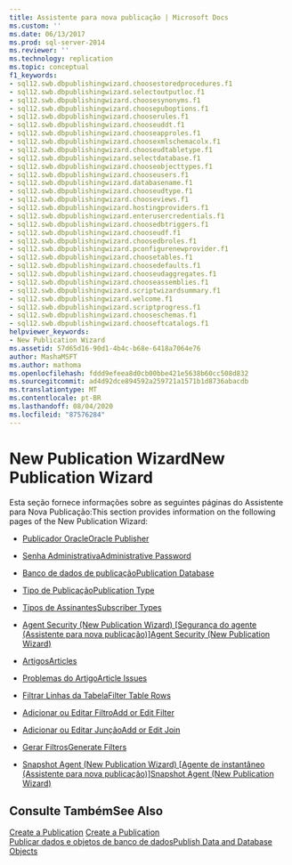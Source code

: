 ```yaml
---
title: Assistente para nova publicação | Microsoft Docs
ms.custom: ''
ms.date: 06/13/2017
ms.prod: sql-server-2014
ms.reviewer: ''
ms.technology: replication
ms.topic: conceptual
f1_keywords:
- sql12.swb.dbpublishingwizard.choosestoredprocedures.f1
- sql12.swb.dbpublishingwizard.selectoutputloc.f1
- sql12.swb.dbpublishingwizard.choosesynonyms.f1
- sql12.swb.dbpublishingwizard.choosepuboptions.f1
- sql12.swb.dbpublishingwizard.chooserules.f1
- sql12.swb.dbpublishingwizard.chooseuddt.f1
- sql12.swb.dbpublishingwizard.chooseapproles.f1
- sql12.swb.dbpublishingwizard.choosexmlschemacolx.f1
- sql12.swb.dbpublishingwizard.chooseudtabletype.f1
- sql12.swb.dbpublishingwizard.selectdatabase.f1
- sql12.swb.dbpublishingwizard.chooseobjecttypes.f1
- sql12.swb.dbpublishingwizard.chooseusers.f1
- sql12.swb.dbpublishingwizard.databasename.f1
- sql12.swb.dbpublishingwizard.chooseudtype.f1
- sql12.swb.dbpublishingwizard.chooseviews.f1
- sql12.swb.dbpublishingwizard.hostingproviders.f1
- sql12.swb.dbpublishingwizard.enterusercredentials.f1
- sql12.swb.dbpublishingwizard.choosedbtriggers.f1
- sql12.swb.dbpublishingwizard.chooseudf.f1
- sql12.swb.dbpublishingwizard.choosedbroles.f1
- sql12.swb.dbpublishingwizard.pconfigurenewprovider.f1
- sql12.swb.dbpublishingwizard.choosetables.f1
- sql12.swb.dbpublishingwizard.choosedefaults.f1
- sql12.swb.dbpublishingwizard.chooseudaggregates.f1
- sql12.swb.dbpublishingwizard.chooseassemblies.f1
- sql12.swb.dbpublishingwizard.scriptwizardsummary.f1
- sql12.swb.dbpublishingwizard.welcome.f1
- sql12.swb.dbpublishingwizard.scriptprogress.f1
- sql12.swb.dbpublishingwizard.chooseschemas.f1
- sql12.swb.dbpublishingwizard.chooseftcatalogs.f1
helpviewer_keywords:
- New Publication Wizard
ms.assetid: 57d65d16-90d1-4b4c-b68e-6418a7064e76
author: MashaMSFT
ms.author: mathoma
ms.openlocfilehash: fddd9efeea8d0cb00bbe421e5638b60cc508d832
ms.sourcegitcommit: ad4d92dce894592a259721a1571b1d8736abacdb
ms.translationtype: MT
ms.contentlocale: pt-BR
ms.lasthandoff: 08/04/2020
ms.locfileid: "87576284"
---
```

# <a name="new-publication-wizard"></a><span data-ttu-id="24970-102">New Publication Wizard</span><span class="sxs-lookup"><span data-stu-id="24970-102">New Publication Wizard</span></span>
  <span data-ttu-id="24970-103">Esta seção fornece informações sobre as seguintes páginas do Assistente para Nova Publicação:</span><span class="sxs-lookup"><span data-stu-id="24970-103">This section provides information on the following pages of the New Publication Wizard:</span></span>  
  
-   [<span data-ttu-id="24970-104">Publicador Oracle</span><span class="sxs-lookup"><span data-stu-id="24970-104">Oracle Publisher</span></span>](oracle-publisher.md)  
  
-   [<span data-ttu-id="24970-105">Senha Administrativa</span><span class="sxs-lookup"><span data-stu-id="24970-105">Administrative Password</span></span>](administrative-password.md)  
  
-   [<span data-ttu-id="24970-106">Banco de dados de publicação</span><span class="sxs-lookup"><span data-stu-id="24970-106">Publication Database</span></span>](publication-database.md)  
  
-   [<span data-ttu-id="24970-107">Tipo de Publicação</span><span class="sxs-lookup"><span data-stu-id="24970-107">Publication Type</span></span>](publication-type.md)  
  
-   [<span data-ttu-id="24970-108">Tipos de Assinantes</span><span class="sxs-lookup"><span data-stu-id="24970-108">Subscriber Types</span></span>](subscriber-types.md)  
  
-   <span data-ttu-id="24970-109">[Agent Security &#40;New Publication Wizard&#41; [Segurança do agente (Assistente para nova publicação)]](agent-security-new-publication-wizard.md)</span><span class="sxs-lookup"><span data-stu-id="24970-109">[Agent Security &#40;New Publication Wizard&#41;](agent-security-new-publication-wizard.md)</span></span>  
  
-   [<span data-ttu-id="24970-110">Artigos</span><span class="sxs-lookup"><span data-stu-id="24970-110">Articles</span></span>](articles.md)  
  
-   [<span data-ttu-id="24970-111">Problemas do Artigo</span><span class="sxs-lookup"><span data-stu-id="24970-111">Article Issues</span></span>](article-issues.md)  
  
-   [<span data-ttu-id="24970-112">Filtrar Linhas da Tabela</span><span class="sxs-lookup"><span data-stu-id="24970-112">Filter Table Rows</span></span>](filter-table-rows.md)  
  
-   [<span data-ttu-id="24970-113">Adicionar ou Editar Filtro</span><span class="sxs-lookup"><span data-stu-id="24970-113">Add or Edit Filter</span></span>](add-or-edit-filter.md)  
  
-   [<span data-ttu-id="24970-114">Adicionar ou Editar Junção</span><span class="sxs-lookup"><span data-stu-id="24970-114">Add or Edit Join</span></span>](add-or-edit-join.md)  
  
-   [<span data-ttu-id="24970-115">Gerar Filtros</span><span class="sxs-lookup"><span data-stu-id="24970-115">Generate Filters</span></span>](generate-filters.md)  
  
-   <span data-ttu-id="24970-116">[Snapshot Agent &#40;New Publication Wizard&#41; [Agente de instantâneo (Assistente para nova publicação)]](snapshot-agent-new-publication-wizard.md)</span><span class="sxs-lookup"><span data-stu-id="24970-116">[Snapshot Agent &#40;New Publication Wizard&#41;](snapshot-agent-new-publication-wizard.md)</span></span>  
  
## <a name="see-also"></a><span data-ttu-id="24970-117">Consulte Também</span><span class="sxs-lookup"><span data-stu-id="24970-117">See Also</span></span>  
 <span data-ttu-id="24970-118">[Create a Publication](publish/create-a-publication.md) </span><span class="sxs-lookup"><span data-stu-id="24970-118">[Create a Publication](publish/create-a-publication.md) </span></span>  
 [<span data-ttu-id="24970-119">Publicar dados e objetos de banco de dados</span><span class="sxs-lookup"><span data-stu-id="24970-119">Publish Data and Database Objects</span></span>](publish/publish-data-and-database-objects.md)   

  
  
